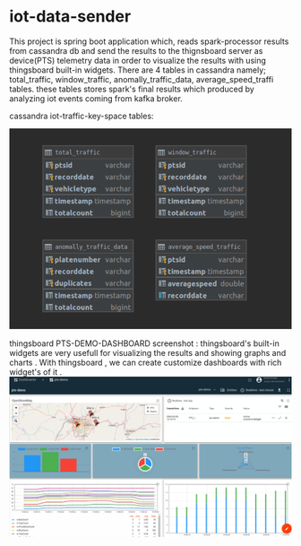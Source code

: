 # iot-data-sender
This project is spring boot application which, 
reads spark-processor results from cassandra db 
  and send the results to the thignsboard server as device(PTS) telemetry data in order to visualize the results with using thingsboard built-in widgets.
  There are 4 tables in cassandra namely; total_traffic, window_traffic, anomally_traffic_data, average_speed_traffi tables. 
  these tables stores spark's final results which produced by analyzing iot events coming from kafka broker. 


cassandra iot-traffic-key-space tables:

![Alt text](/src/main/resources/traffic_key_space_tables.png?raw=true "final dashboard")  
  

thingsboard PTS-DEMO-DASHBOARD screenshot : 
    thingsboard's built-in widgets are very usefull for visualizing the results and showing graphs and charts . 
    With thingsboard , we can create customize dashboards with rich widget's of it . 
![Alt text](/src/main/resources/dashboard-with-alarm.png?raw=true "final dashboard")
